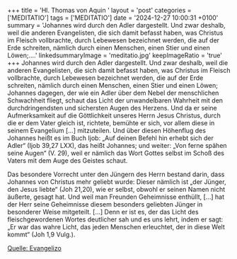 +++
title = 'Hl. Thomas von Aquin  '
layout = 'post'
categories = ['MEDITATIO']
tags = ['MEDITATIO']
date = '2024-12-27 10:00:31 +0100'
summary = 'Johannes wird durch den Adler dargestellt. Und zwar deshalb, weil die anderen Evangelisten, die sich damit befasst haben, was Christus im Fleisch vollbrachte, durch Lebewesen bezeichnet werden, die auf der Erde schreiten, nämlich durch einen Menschen, einen Stier und einen Löwen;....'
linkedsummaryImage = 'meditatio.jpg'
keepImageRatio = 'true'
+++
Johannes wird durch den Adler dargestellt. Und zwar deshalb, weil die anderen Evangelisten, die sich damit befasst haben, was Christus im Fleisch vollbrachte, durch Lebewesen bezeichnet werden, die auf der Erde schreiten, nämlich durch einen Menschen, einen Stier und einen Löwen; Johannes dagegen, der wie ein Adler über dem Nebel der menschlichen Schwachheit fliegt, schaut das Licht der unwandelbaren Wahrheit mit den durchdringendsten und sichersten Augen des Herzens.<!--more--> Und da er seine Aufmerksamkeit auf die Göttlichkeit unseres Herrn Jesus Christus, durch die er dem Vater gleich ist, richtete, bemühte er sich, vor allem diese in seinem Evangelium […] mitzuteilen. Und über diesen Höhenflug des Johannes heißt es im Buch Ijob: „Auf deinen Befehl hin erhebt sich der Adler“ (Ijob 39,27 LXX), das heißt Johannes; und weiter: „Von ferne spähen seine Augen“ (V. 29), weil er nämlich das Wort Gottes selbst im Schoß des Vaters mit dem Auge des Geistes schaut.
 
Das besondere Vorrecht unter den Jüngern des Herrn bestand darin, dass Johannes von Christus mehr geliebt wurde: Dieser nämlich ist „der Jünger, den Jesus liebte“ (Joh 21,20), wie er selbst, obwohl er seinen Namen nicht äußerte, gesagt hat. Und weil man Freunden Geheimnisse enthüllt, […] hat der Herr seine Geheimnisse diesem besonders geliebten Jünger in besonderer Weise mitgeteilt. […] Denn er ist es, der das Licht des fleischgewordenen Wortes deutlicher sah und es uns lehrt, indem er sagt: „Er war das wahre Licht, das jeden Menschen erleuchtet, der in diese Welt kommt“ (Joh 1,9 Vulg.).
 


[Quelle: Evangelizo](https://evangeliumtagfuertag.org/DE/gospel)
